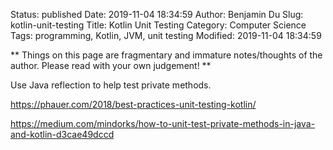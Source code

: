 Status: published
Date: 2019-11-04 18:34:59
Author: Benjamin Du
Slug: kotlin-unit-testing
Title: Kotlin Unit Testing
Category: Computer Science
Tags: programming, Kotlin, JVM, unit testing
Modified: 2019-11-04 18:34:59

**
Things on this page are fragmentary and immature notes/thoughts of the author.
Please read with your own judgement!
**

Use Java reflection to help test private methods.

https://phauer.com/2018/best-practices-unit-testing-kotlin/

https://medium.com/mindorks/how-to-unit-test-private-methods-in-java-and-kotlin-d3cae49dccd

